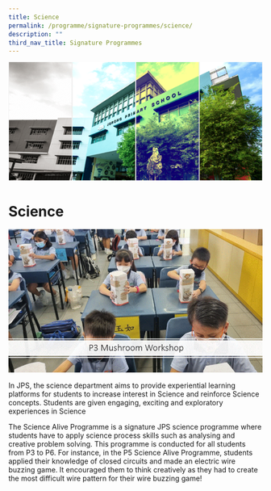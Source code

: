 ```yaml
---
title: Science
permalink: /programme/signature-programmes/science/
description: ""
third_nav_title: Signature Programmes
---
```

![](/images/Banner.png)

Science 
==================

  ![](/images/Science.gif)

In JPS, the science department aims to provide experiential learning platforms for students to increase interest in Science and reinforce Science concepts. Students are given engaging, exciting and exploratory experiences in Science 

The Science Alive Programme is a signature JPS science programme where students have to apply science process skills such as analysing and creative problem solving. This programme is conducted for all students from P3 to P6. For instance, in the P5 Science Alive Programme, students applied their knowledge of closed circuits and made an electric wire buzzing game. It encouraged them to think creatively as they had to create the most difficult wire pattern for their wire buzzing game!
